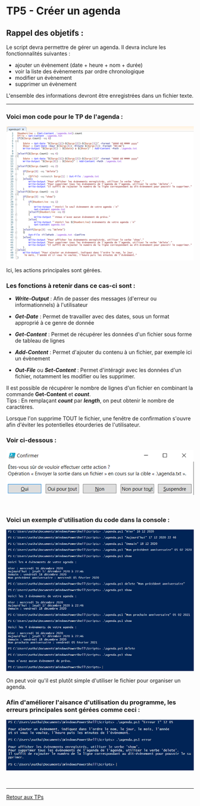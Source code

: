 # TP5 - Créer un agenda

## Rappel des objetifs :

Le script devra permettre de gérer un agenda. Il devra inclure les fonctionnalités suivantes : 

- ajouter un évènement (date + heure + nom + durée)
- voir la liste des évènements par ordre chronologique
- modifier un évènement
- supprimer un évènement

L'ensemble des informations devront être enregistrées dans un fichier texte.

---

### Voici mon code pour le TP de l'agenda :

<p align="center">
  <img  src="../../pictures/agenda_code.PNG" name="Code de l'agenda">
</p>

Ici, les actions principales sont gérées. 

### Les fonctions à retenir dans ce cas-ci sont :

- ***Write-Output*** : Afin de passer des messages (d'erreur ou informationnels) à l'utilisateur

- ***Get-Date*** : Permet de travailler avec des dates, sous un format approprié à ce genre de donnée

- ***Get-Content*** : Permet de récupérer les données d'un fichier sous forme de tableau de lignes

- ***Add-Content*** : Permet d'ajouter du contenu à un fichier, par exemple ici un évènement

- ***Out-File*** ou ***Set-Content*** : Permet d'intéragir avec les données d'un fichier, notamment les modifier ou les supprimer.

Il est possible de récupérer le nombre de lignes d'un fichier en combinant la commande **Get-Content** et ***count***.  
Tips : En remplaçant ***count*** par ***length***, on peut obtenir le nombre de caractères.

Lorsque l'on supprime TOUT le fichier, une fenêtre de confirmation s'ouvre afin d'éviter les potentielles étourderies de l'utilisateur.  
### Voir ci-dessous :

<p align="center">
  <img  src="../../pictures/-confirm.PNG" name="Output de l'agenda">
</p>

<br>

### Voici un exemple d'utilisation du code dans la console :  

<p align="center">
  <img  src="../../pictures/agenda_output.PNG" name="Output de l'agenda">
</p>

On peut voir qu'il est plutôt simple d'utiliser le fichier pour organiser un agenda.  

### Afin d'améliorer l'aisance d'utilisation du programme, les erreurs principales sont gérées comme ceci :

<p align="center">
  <img  src="../../pictures/agenda_error.PNG" name="Output de l'agenda">
</p>

<br>

---

[Retour aux TPs](https://github.com/NatSch45/linux/blob/master/Powershell/pages/tps/tp.md)